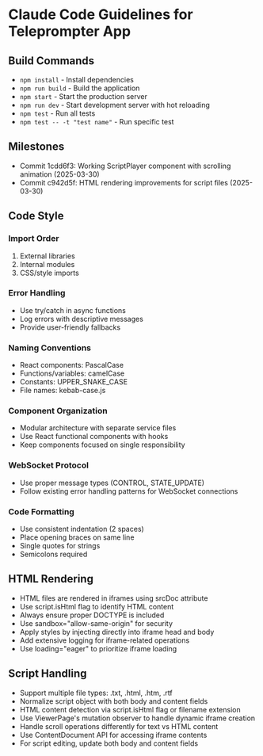 # Claude Code Guidelines for Teleprompter App

## Build Commands
- `npm install` - Install dependencies
- `npm run build` - Build the application
- `npm start` - Start the production server
- `npm run dev` - Start development server with hot reloading
- `npm test` - Run all tests
- `npm test -- -t "test name"` - Run specific test

## Milestones
- Commit 1cdd6f3: Working ScriptPlayer component with scrolling animation (2025-03-30)
- Commit c942d5f: HTML rendering improvements for script files (2025-03-30)

## Code Style

### Import Order
1. External libraries
2. Internal modules
3. CSS/style imports

### Error Handling
- Use try/catch in async functions
- Log errors with descriptive messages
- Provide user-friendly fallbacks

### Naming Conventions
- React components: PascalCase
- Functions/variables: camelCase
- Constants: UPPER_SNAKE_CASE
- File names: kebab-case.js

### Component Organization
- Modular architecture with separate service files
- Use React functional components with hooks
- Keep components focused on single responsibility

### WebSocket Protocol
- Use proper message types (CONTROL, STATE_UPDATE)
- Follow existing error handling patterns for WebSocket connections

### Code Formatting
- Use consistent indentation (2 spaces)
- Place opening braces on same line
- Single quotes for strings
- Semicolons required

## HTML Rendering
- HTML files are rendered in iframes using srcDoc attribute
- Use script.isHtml flag to identify HTML content
- Always ensure proper DOCTYPE is included
- Use sandbox="allow-same-origin" for security
- Apply styles by injecting directly into iframe head and body
- Add extensive logging for iframe-related operations
- Use loading="eager" to prioritize iframe loading

## Script Handling
- Support multiple file types: .txt, .html, .htm, .rtf
- Normalize script object with both body and content fields
- HTML content detection via script.isHtml flag or filename extension
- Use ViewerPage's mutation observer to handle dynamic iframe creation
- Handle scroll operations differently for text vs HTML content
- Use ContentDocument API for accessing iframe contents
- For script editing, update both body and content fields